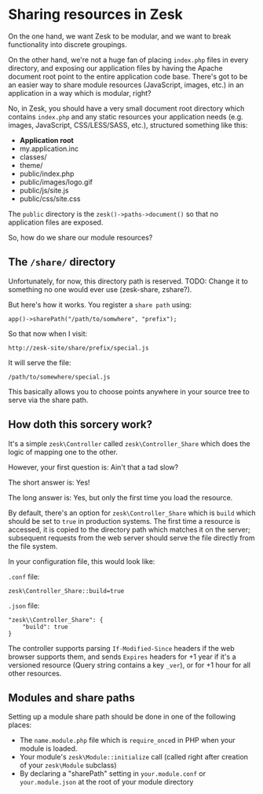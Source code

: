 # Sharing resources in Zesk

On the one hand, we want Zesk to be modular, and we want to break functionality into discrete groupings. 

On the other hand, we're not a huge fan of placing `index.php` files in every directory, and exposing our application files by having the Apache document root point to the entire application code base. There's got to be an easier way to share module resources (JavaScript, images, etc.) in an application in a way which is modular, right?

No, in Zesk, you should have a very small document root directory which contains `index.php` and any static resources your application needs (e.g. images, JavaScript, CSS/LESS/SASS, etc.), structured something like this:

- **Application root**
 - my.application.inc
 - classes/
 - theme/
 - public/index.php
 - public/images/logo.gif
 - public/js/site.js
 - public/css/site.css
 
The `public` directory is the `zesk()->paths->document()` so that no application files are exposed.

So, how do we share our module resources?

## The `/share/` directory

Unfortunately, for now, this directory path is reserved. TODO: Change it to something no one would ever use (zesk-share, zshare?).

But here's how it works. You register a `share path` using:

	app()->sharePath("/path/to/somwhere", "prefix");
	
So that now when I visit:

	http://zesk-site/share/prefix/special.js
	
It will serve the file:

	/path/to/somewhere/special.js
	
This basically allows you to choose points anywhere in your source tree to serve via the share path.

## How doth this sorcery work?

It's a simple `zesk\Controller` called `zesk\Controller_Share` which does the logic of mapping one to the other. 

However, your first question is: Ain't that a tad slow?

The short answer is: Yes! 

The long answer is: Yes, but only the first time you load the resource.

By default, there's an option for `zesk\Controller_Share` which is `build` which should be set to `true` in production systems. The first time a resource is accessed, it is copied to the directory path which matches it on the server; subsequent requests from the web server should serve the file directly from the file system.

In your configuration file, this would look like:

`.conf` file:

	zesk\Controller_Share::build=true
	
`.json` file:

	"zesk\\Controller_Share": {
		"build": true
	}

The controller supports parsing `If-Modified-Since` headers if the web browser supports them, and sends `Expires` headers for +1 year if it's a versioned resource (Query string contains a key `_ver`), or for +1 hour for all other resources.

## Modules and share paths

Setting up a module share path should be done in one of the following places:

- The `name.module.php` file which is `require_once`d in PHP when your module is loaded.
- Your module's `zesk\Module::initialize` call (called right after creation of your `zesk\Module` subclass)
- By declaring a "sharePath" setting in `your.module.conf` or `your.module.json` at the root of your module directory
